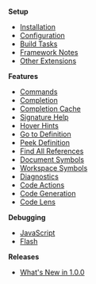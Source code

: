 **Setup**

- [Installation](https://github.com/vshaxe/vshaxe/wiki/Installation)
- [Configuration](https://github.com/vshaxe/vshaxe/wiki/Configuration)
- [Build Tasks](https://github.com/vshaxe/vshaxe/wiki/Build-Tasks)
- [Framework Notes](https://github.com/vshaxe/vshaxe/wiki/Framework-Notes)
- [Other Extensions](https://github.com/vshaxe/vshaxe/wiki/Other-Extensions)

**Features**

- [Commands](https://github.com/vshaxe/vshaxe/wiki/Commands)
- [Completion](https://github.com/vshaxe/vshaxe/wiki/Completion)
- [Completion Cache](https://github.com/vshaxe/vshaxe/wiki/Completion-Cache)
- [Signature Help](https://github.com/vshaxe/vshaxe/wiki/Signature-Help)
- [Hover Hints](https://github.com/vshaxe/vshaxe/wiki/Hover-Hints)
- [Go to Definition](https://github.com/vshaxe/vshaxe/wiki/Go-to-Definition)
- [Peek Definition](https://github.com/vshaxe/vshaxe/wiki/Peek-Definition)
- [Find All References](https://github.com/vshaxe/vshaxe/wiki/Find-All-References)
- [Document Symbols](https://github.com/vshaxe/vshaxe/wiki/Document-Symbols)
- [Workspace Symbols](https://github.com/vshaxe/vshaxe/wiki/Workspace-Symbols)
- [Diagnostics](https://github.com/vshaxe/vshaxe/wiki/Diagnostics)
- [Code Actions](https://github.com/vshaxe/vshaxe/wiki/Code-Actions)
- [Code Generation](https://github.com/vshaxe/vshaxe/wiki/Code-Generation)
- [Code Lens](https://github.com/vshaxe/vshaxe/wiki/Code-Lens)

**Debugging**

- [JavaScript](https://github.com/vshaxe/vshaxe/wiki/JavaScript-Debugging)
- [Flash](https://github.com/vshaxe/vshaxe/wiki/Flash-Debugging)

**Releases**

- [What's New in 1.0.0](https://github.com/vshaxe/vshaxe/wiki/What's-New-in-1.0.0)
